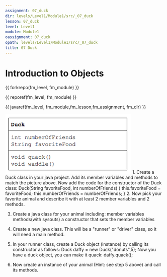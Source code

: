 ```yaml
---
assignment: 07_duck
dir: levels/Level1/Module1/src/_07_duck
lesson: 07_duck
level: Level1
module: Module1
oassignment: 07_duck
opath: levels/Level1/Module1/src/_07_duck
title: 07 Duck
---
```



# Introduction to Objects

{{ forkrepo(fm_level, fm_module) }}

{{ reporef(fm_level, fm_module) }}




{{ javaref(fm_level, fm_module,fm_lesson,fm_assignment, fm_dir) }}


<img src="./duck.png" style="width: 400px; height: 190px;"/>
1. Create a Duck class in your java project. Add its member variables and methods to match the picture above. Now add the code for the constructor of the Duck class:
Duck(String favoriteFood, int numberOfFriends) {
this.favoriteFood = favoriteFood;
this.numberOfFriends = numberOfFriends;
}
2. Now pick your favorite animal and describe it with at least 2 member variables and 2 methods.

3. Create a java class for your animal including:
member variables
methods(with sysouts)
a constructor that sets the member variables

4. Create a new java class. This will be a "runner" or "driver" class, so it will need a main method.

5. In your runner class, create a Duck object (instance) by calling its constructor as follows:
Duck daffy = new Duck("donuts",5);
Now you have a duck object, you can make it quack:
daffy.quack();
6. Now create an instance of your animal (Hint: see step 5 above) and call its methods.

